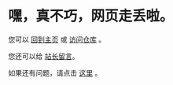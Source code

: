 # **嘿，真不巧，网页走丢啦。** #

您可以 [回到主页](http://hbzsoft.cf/) 或 [访问仓库](https://github.com/hbzsoft/hbzsoft.github.io) 。

您还可以给 [站长留言](https://note.ms/hbzsoft)。

如果还有问题，请点击 [这里](video.mp4) 。

